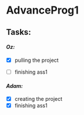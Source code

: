 # AdvanceProg1
## Tasks:

#### _Oz:_
- [X] pulling the project
- [ ] finishing ass1


#### _Adam:_
- [X] creating the project
- [X] finishing ass1